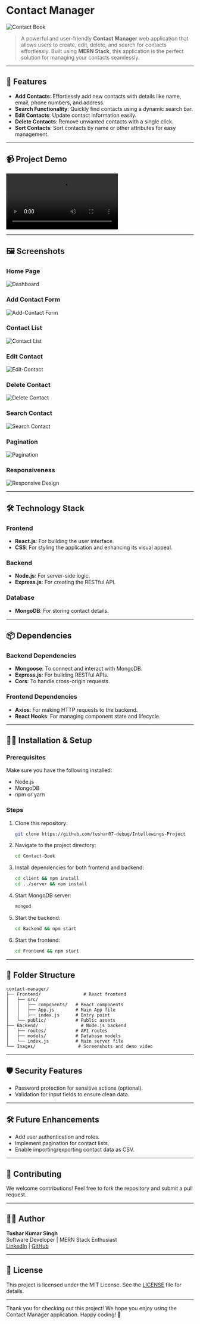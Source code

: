 # Contact Manager

![Contact Book ](Images/Banner.png)

> A powerful and user-friendly **Contact Manager** web application that allows users to create, edit, delete, and search for contacts effortlessly. Built using **MERN Stack**, this application is the perfect solution for managing your contacts seamlessly.

---

## 🚀 Features

- **Add Contacts**: Effortlessly add new contacts with details like name, email, phone numbers, and address.
- **Search Functionality**: Quickly find contacts using a dynamic search bar.
- **Edit Contacts**: Update contact information easily.
- **Delete Contacts**: Remove unwanted contacts with a single click.
- **Sort Contacts**: Sort contacts by name or other attributes for easy management.

---

## 📹 Project Demo

![Contact Book](Images/Contact-Rec.mp4)

---

## 🖼️ Screenshots

### Home Page

![Dashboard](Images/Dashboard.png)

### Add Contact Form
![Add-Contact Form](Images/Add-Contact.png)


### Contact List
![Contact List](Images/Contact-List.png)


### Edit Contact

![Edit-Contact](Images/Edit-Contact.png)

### Delete Contact

![Delete Contact](Images/Delete-Contact.png)

### Search Contact

![Search Contact](Images/Search-Contact.png)

 ### Pagination 
![Pagination ](Images/Pagination.png)

 ### Responsiveness

![Responsive Design](Images/Responsive-1.png)

---

## 🛠️ Technology Stack

### Frontend
- **React.js**: For building the user interface.
- **CSS**: For styling the application and enhancing its visual appeal.

### Backend
- **Node.js**: For server-side logic.
- **Express.js**: For creating the RESTful API.

### Database
- **MongoDB**: For storing contact details.

---

## 📦 Dependencies

### Backend Dependencies
- **Mongoose**: To connect and interact with MongoDB.
- **Express.js**: For building RESTful APIs.
- **Cors**: To handle cross-origin requests.

### Frontend Dependencies
- **Axios**: For making HTTP requests to the backend.
- **React Hooks**: For managing component state and lifecycle.

---

## 🧑‍💻 Installation & Setup

### Prerequisites
Make sure you have the following installed:
- Node.js
- MongoDB
- npm or yarn

### Steps
1. Clone this repository:
   ```bash
   git clone https://github.com/tushar07-debug/Intellewings-Project
   ```
2. Navigate to the project directory:
   ```bash
   cd Contact-Book
   ```
3. Install dependencies for both frontend and backend:
   ```bash
   cd client && npm install
   cd ../server && npm install
   ```
4. Start MongoDB server:
   ```bash
   mongod
   ```
5. Start the backend:
   ```bash
   cd Backend && npm start
   ```
6. Start the frontend:
   ```bash
   cd Frontend && npm start
   ```

---

## 📂 Folder Structure

```
contact-manager/
├── Frontend/                # React frontend
│   ├── src/
│   │   ├── components/   # React components
│   │   ├── App.js        # Main App file
│   │   ├── index.js      # Entry point
│   └── public/           # Public assets
├── Backend/                # Node.js backend
│   ├── routes/           # API routes
│   ├── models/           # Database models
│   └── index.js          # Main server file
└── Images/                # Screenshots and demo video
```

---

## 🛡️ Security Features
- Password protection for sensitive actions (optional).
- Validation for input fields to ensure clean data.

---

## 🛠️ Future Enhancements
- Add user authentication and roles.
- Implement pagination for contact lists.
- Enable importing/exporting contact data as CSV.

---

## 🤝 Contributing
We welcome contributions! Feel free to fork the repository and submit a pull request.

---

## 🧑‍🏫 Author

**Tushar Kumar Singh**  
Software Developer | MERN Stack Enthusiast  
[LinkedIn](https://www.linkedin.com/in/tushar--singh/) | [GitHub](https://github.com/tushar07-debug)

---

## 📄 License

This project is licensed under the MIT License. See the [LICENSE](./LICENSE) file for details.

---

Thank you for checking out this project! We hope you enjoy using the Contact Manager application. Happy coding! 🎉

